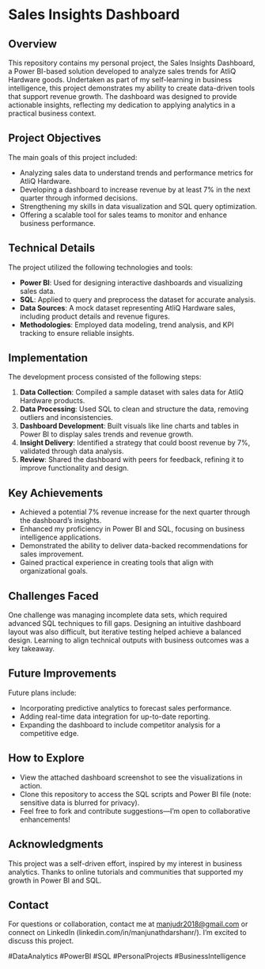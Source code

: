 # Sales Insights Dashboard

## Overview
This repository contains my personal project, the Sales Insights Dashboard, a Power BI-based solution developed to analyze sales trends for AtliQ Hardware goods. Undertaken as part of my self-learning in business intelligence, this project demonstrates my ability to create data-driven tools that support revenue growth. The dashboard was designed to provide actionable insights, reflecting my dedication to applying analytics in a practical business context.

## Project Objectives
The main goals of this project included:
- Analyzing sales data to understand trends and performance metrics for AtliQ Hardware.
- Developing a dashboard to increase revenue by at least 7% in the next quarter through informed decisions.
- Strengthening my skills in data visualization and SQL query optimization.
- Offering a scalable tool for sales teams to monitor and enhance business performance.

## Technical Details
The project utilized the following technologies and tools:
- **Power BI**: Used for designing interactive dashboards and visualizing sales data.
- **SQL**: Applied to query and preprocess the dataset for accurate analysis.
- **Data Sources**: A mock dataset representing AtliQ Hardware sales, including product details and revenue figures.
- **Methodologies**: Employed data modeling, trend analysis, and KPI tracking to ensure reliable insights.

## Implementation
The development process consisted of the following steps:
1. **Data Collection**: Compiled a sample dataset with sales data for AtliQ Hardware products.
2. **Data Processing**: Used SQL to clean and structure the data, removing outliers and inconsistencies.
3. **Dashboard Development**: Built visuals like line charts and tables in Power BI to display sales trends and revenue growth.
4. **Insight Delivery**: Identified a strategy that could boost revenue by 7%, validated through data analysis.
5. **Review**: Shared the dashboard with peers for feedback, refining it to improve functionality and design.

## Key Achievements
- Achieved a potential 7% revenue increase for the next quarter through the dashboard’s insights.
- Enhanced my proficiency in Power BI and SQL, focusing on business intelligence applications.
- Demonstrated the ability to deliver data-backed recommendations for sales improvement.
- Gained practical experience in creating tools that align with organizational goals.

## Challenges Faced
One challenge was managing incomplete data sets, which required advanced SQL techniques to fill gaps. Designing an intuitive dashboard layout was also difficult, but iterative testing helped achieve a balanced design. Learning to align technical outputs with business outcomes was a key takeaway.

## Future Improvements
Future plans include:
- Incorporating predictive analytics to forecast sales performance.
- Adding real-time data integration for up-to-date reporting.
- Expanding the dashboard to include competitor analysis for a competitive edge.

## How to Explore
- View the attached dashboard screenshot to see the visualizations in action.
- Clone this repository to access the SQL scripts and Power BI file (note: sensitive data is blurred for privacy).
- Feel free to fork and contribute suggestions—I’m open to collaborative enhancements!

## Acknowledgments
This project was a self-driven effort, inspired by my interest in business analytics. Thanks to online tutorials and communities that supported my growth in Power BI and SQL.

## Contact
For questions or collaboration, contact me at manjudr2018@gmail.com or connect on LinkedIn (linkedin.com/in/manjunathdarshanr/). I’m excited to discuss this project.

#DataAnalytics #PowerBI #SQL #PersonalProjects #BusinessIntelligence
